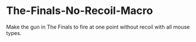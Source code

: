 # The-Finals-No-Recoil-Macro
Make the gun in The Finals to fire at one point without recoil with all mouse types.
